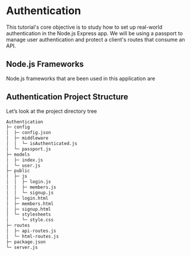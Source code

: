 # Authentication
This tutorial's core objective is to study how to set up real-world authentication in the Node.js Express app. 
We will be using a passport to manage user authentication and protect a client's routes that consume an API.

## Node.js Frameworks
Node.js frameworks that are been used in this application are

## Authentication Project Structure
Let’s look at the project directory tree

```bash
Authentication
├─ config
│  ├─ config.json
│  ├─ middleware
│  │  └─ isAuthenticated.js
│  └─ passport.js
├─ models
│  ├─ index.js
│  └─ user.js
├─ public
│  ├─ js
│  │  ├─ login.js
│  │  ├─ members.js
│  │  └─ signup.js
│  ├─ login.html
│  ├─ members.html
│  ├─ signup.html
│  └─ stylesheets
│     └─ style.css
├─ routes
│  ├─ api-routes.js
│  └─ html-routes.js
├─ package.json
└─ server.js
```